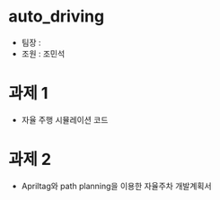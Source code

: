 # auto_driving
- 팀장 :
- 조원 : 조민석

# 과제 1
- 자율 주행 시뮬레이션 코드

# 과제 2
- Apriltag와 path planning을 이용한 자율주차 개발계획서